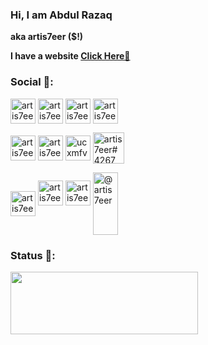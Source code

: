 ### Hi, I am Abdul Razaq
**aka artis7eer ($!)**

**I have a website [Click Here🍪](https://artis7eer.live)**
### Social 📱:
<a href="https://dev.to/artis7eer" target="blank"><img align="center" src="https://raw.githubusercontent.com/rahuldkjain/github-profile-readme-generator/master/src/images/icons/Social/devto.svg" alt="artis7eer" height="40" width="40" /></a>
<a href="https://twitter.com/artis7eer" target="blank"><img align="center" src="https://raw.githubusercontent.com/rahuldkjain/github-profile-readme-generator/master/src/images/icons/Social/twitter.svg" alt="artis7eer" height="40" width="40" /></a>
<a href="https://linkedin.com/in/artis7eer" target="blank"><img align="center" src="https://raw.githubusercontent.com/rahuldkjain/github-profile-readme-generator/master/src/images/icons/Social/linked-in-alt.svg" alt="artis7eer" height="40" width="40" /></a>
<a href="https://fb.com/artis7eer" target="blank"><img align="center" src="https://raw.githubusercontent.com/rahuldkjain/github-profile-readme-generator/master/src/images/icons/Social/facebook.svg" alt="artis7eer" height="40" width="40" /></a>

<a href="https://instagram.com/artis7eer" target="blank"><img align="center" src="https://raw.githubusercontent.com/rahuldkjain/github-profile-readme-generator/master/src/images/icons/Social/instagram.svg" alt="artis7eer" height="40" width="40" /></a>
<a href="https://hashnode.com/@artis7eer" target="blank"><img align="center" src="https://raw.githubusercontent.com/rahuldkjain/github-profile-readme-generator/master/src/images/icons/Social/hashnode.svg" alt="artis7eer" height="40" width="40" /></a>
<a href="https://youtube.com/channel/UCxMfvQKldiIYk2GIXa7pLsw" target="blank"><img align="center" src="https://raw.githubusercontent.com/rahuldkjain/github-profile-readme-generator/master/src/images/icons/Social/youtube.svg" alt="ucxmfvqkldiiyk2gixa7plsw" height="40" width="40" /></a>
<a href="https://discord.gg/9TrBTJCPkD" target="blank"><img align="center" src="https://raw.githubusercontent.com/rahuldkjain/github-profile-readme-generator/master/src/images/icons/Social/discord.svg" alt="artis7eer#4267" height="50" width="50" /></a> 

<a href="https://telegram.dog/artis7eer" target="blank"><img align="center" src="https://edent.github.io/SuperTinyIcons/images/svg/telegram.svg" alt="artis7eer" height="40" width="40" /></a>
<a href="https://www.reddit.com/user/artis7eer" target="blank"><img src="https://edent.github.io/SuperTinyIcons/images/svg/reddit.svg" height="40" width="40" alt="artis7eer" /></a>
<a href="https://stackoverflow.com/users/16289917/artis7eer" target="blank"><img src="https://edent.github.io/SuperTinyIcons/images/svg/stackoverflow.svg" height="40" width="40" alt="artis7eer" /></a>
<a href="https://medium.com/@artis7eer" target="blank"><img align="center" src="https://raw.githubusercontent.com/rahuldkjain/github-profile-readme-generator/master/src/images/icons/Social/medium.svg" alt="@artis7eer" height="100" width="40" /></a>

### Status 🙈:
<img src="https://github-readme-stats.vercel.app/api?username=artis7eer&show_icons=true&title_color=333&icon_color=d43111&count_private=true&include_all_commits=true" height="100" width="300">
